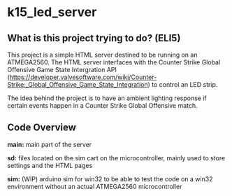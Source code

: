 # k15_led_server

## What is this project trying to do? (ELI5)
This project is a simple HTML server destined to be running on an ATMEGA2560.
The HTML server interfaces with the Counter Strike Global Offensive Game State Intergration API (https://developer.valvesoftware.com/wiki/Counter-Strike:_Global_Offensive_Game_State_Integration)
to control an LED strip.

The idea behind the project is to have an ambient lighting response if certain events happen in a Counter Strike Global Offensive match.

## Code Overview
**main:** main part of the server

**sd:**   files located on the sim cart on the microcontroller, mainly used to store settings and the HTML pages

**sim:**  (WIP) arduino sim for win32 to be able to test the code on a win32 environment without an actual ATMEGA2560 microcontroller

